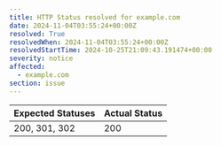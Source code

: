 ```yaml
---
title: HTTP Status resolved for example.com
date: 2024-11-04T03:55:24+00:00Z
resolved: True
resolvedWhen: 2024-11-04T03:55:24+00:00Z
resolvedStartTime: 2024-10-25T21:09:43.191474+00:00
severity: notice
affected:
  - example.com
section: issue
---
```


| Expected Statuses | Actual Status  |
|-------------------|----------------|
| 200, 301, 302 | 200 |
